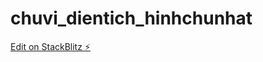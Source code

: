 # chuvi_dientich_hinhchunhat

[Edit on StackBlitz ⚡️](https://stackblitz.com/edit/web-platform-yyra55)